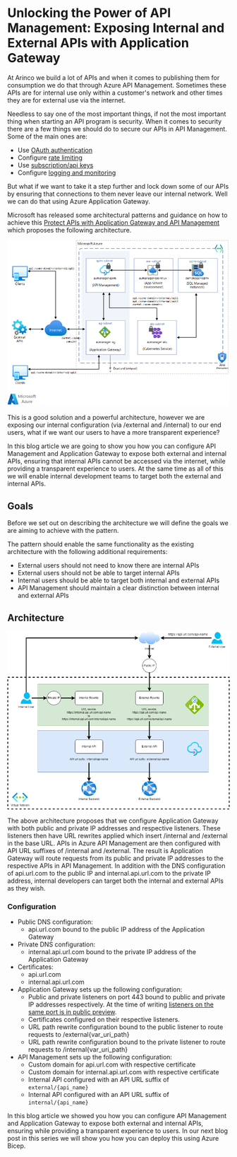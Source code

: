 # Unlocking the Power of API Management: Exposing Internal and External APIs with Application Gateway

At Arinco we build a lot of APIs and when it comes to publishing them for consumption we do that through Azure API Management. Sometimes these APIs are for internal use only within a customer's network and other times they are for external use via the internet.

Needless to say one of the most important things, if not the most important thing when starting an API program is security. When it comes to security there are a few things we should do to secure our APIs in API Management. Some of the main ones are:

- Use [OAuth authentication](https://learn.microsoft.com/en-us/azure/api-management/validate-jwt-policy)
- Configure [rate limiting](https://learn.microsoft.com/en-us/azure/api-management/rate-limit-policy)
- Use [subscription/api keys](https://learn.microsoft.com/en-us/azure/api-management/api-management-subscriptions)
- Configure [logging and monitoring](https://learn.microsoft.com/en-us/azure/api-management/observability)

But what if we want to take it a step further and lock down some of our APIs by ensuring that connections to them never leave our internal network. Well we can do that using Azure Application Gateway.

Microsoft has released some architectural patterns and guidance on how to achieve this [Protect APIs with Application Gateway and API Management](https://learn.microsoft.com/en-us/azure/architecture/reference-architectures/apis/protect-apis) which proposes the following architecture.

![Protect APIs](protect-apis.png)

This is a good solution and a powerful architecture, however we are exposing our internal configuration (via /external and /internal) to our end users, what if we want our users to have a more transparent experience?

In this blog article we are going to show you how you can configure API Management and Application Gateway to expose both external and internal APIs, ensuring that internal APIs cannot be accessed via the internet, while providing a transparent experience to users. At the same time as all of this we will enable internal development teams to target both the external and internal APIs.

## Goals

Before we set out on describing the architecture we will define the goals we are aiming to achieve with the pattern.

The pattern should enable the same functionality as the existing architecture with the following additional requirements:

- External users should not need to know there are internal APIs
- External users should not be able to target internal APIs
- Internal users should be able to target both internal and external APIs
- API Management should maintain a clear distinction between internal and external APIs

## Architecture

![Internal External APIM](internal_external_apim.png)

The above architecture proposes that we configure Application Gateway with both public and private IP addresses and respective listeners. These listeners then have URL rewrites applied which insert /internal and /external in the base URL. APIs in Azure API Management are then configured with API URL suffixes of /internal and /external. The result is Application Gateway will route requests from its public and private IP addresses to the respective APIs in API Management. In addition with the DNS configuration of api.url.com to the public IP and internal.api.url.com to the private IP address, internal developers can target both the internal and external APIs as they wish.

### Configuration

- Public DNS configuration:
  - api.url.com bound to the public IP address of the Application Gateway
- Private DNS configuration:
  - internal.api.url.com bound to the private IP address of the Application Gateway
- Certificates:
  - api.url.com
  - internal.api.url.com
- Application Gateway sets up the following configuration:
  - Public and private listeners on port 443 bound to public and private IP addresses respectively. At the time of writing [listeners on the same port is in public preview](https://learn.microsoft.com/en-us/azure/application-gateway/configuration-listeners#frontend-port).
  - Certificates configured on their respective listeners.
  - URL path rewrite configuration bound to the public listener to route requests to /external{var_uri_path}
  - URL path rewrite configuration bound to the private listener to route requests to /internal{var_uri_path}
- API Management sets up the following configuration:
  - Custom domain for api.url.com with respective certificate
  - Custom domain for internal.api.url.com with respective certificate
  - Internal API configured with an API URL suffix of `external/{api_name}`
  - Internal API configured with an API URL suffix of `internal/{api_name}`

In this blog article we showed you how you can configure API Management and Application Gateway to expose both external and internal APIs, ensuring while providing a transparent experience to users. In our next blog post in this series we will show you how you can deploy this using Azure Bicep.
